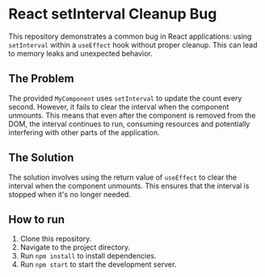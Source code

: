 # React setInterval Cleanup Bug
This repository demonstrates a common bug in React applications: using `setInterval` within a `useEffect` hook without proper cleanup. This can lead to memory leaks and unexpected behavior.

## The Problem
The provided `MyComponent` uses `setInterval` to update the count every second.  However, it fails to clear the interval when the component unmounts. This means that even after the component is removed from the DOM, the interval continues to run, consuming resources and potentially interfering with other parts of the application.

## The Solution
The solution involves using the return value of `useEffect` to clear the interval when the component unmounts.  This ensures that the interval is stopped when it's no longer needed.

## How to run
1. Clone this repository.
2. Navigate to the project directory.
3. Run `npm install` to install dependencies.
4. Run `npm start` to start the development server.